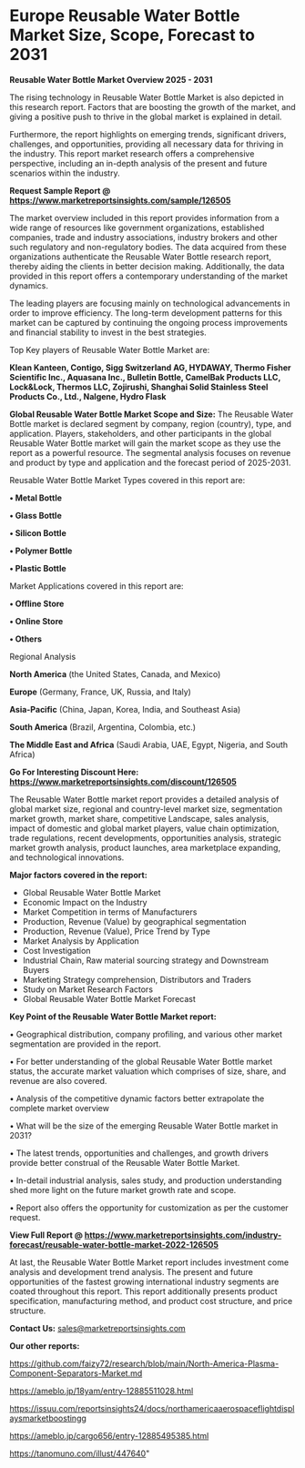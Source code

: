 # Europe Reusable Water Bottle Market Size, Scope, Forecast to 2031

<Strong> Reusable Water Bottle Market Overview 2025 - 2031</strong>

The rising technology in Reusable Water Bottle Market is also depicted in this research report. Factors that are boosting the growth of the market, and giving a positive push to thrive in the global market is explained in detail.

Furthermore, the report highlights on emerging trends, significant drivers, challenges, and opportunities, providing all necessary data for thriving in the industry. This report market research offers a comprehensive perspective, including an in-depth analysis of the present and future scenarios within the industry.

<strong>Request Sample Report @ <a href=https://www.marketreportsinsights.com/sample/126505>https://www.marketreportsinsights.com/sample/126505</a></strong>

The market overview included in this report provides information from a wide range of resources like government organizations, established companies, trade and industry associations, industry brokers and other such regulatory and non-regulatory bodies. The data acquired from these organizations authenticate the Reusable Water Bottle research report, thereby aiding the clients in better decision making. Additionally, the data provided in this report offers a contemporary understanding of the market dynamics.

The leading players are focusing mainly on technological advancements in order to improve efficiency. The long-term development patterns for this market can be captured by continuing the ongoing process improvements and financial stability to invest in the best strategies.

Top Key players of Reusable Water Bottle Market are:

<strong>Klean Kanteen, Contigo, Sigg Switzerland AG, HYDAWAY, Thermo Fisher Scientific Inc., Aquasana Inc., Bulletin Bottle, CamelBak Products LLC, Lock&Lock, Thermos LLC, Zojirushi, Shanghai Solid Stainless Steel Products Co., Ltd., Nalgene, Hydro Flask</strong>

<strong><b>Global Reusable Water Bottle Market Scope and Size:</b></strong>
The Reusable Water Bottle market is declared segment by company, region (country), type, and application. Players, stakeholders, and other participants in the global Reusable Water Bottle market will gain the market scope as they use the report as a powerful resource. The segmental analysis focuses on revenue and product by type and application and the forecast period of 2025-2031.

Reusable Water Bottle Market Types covered in this report are:

<strong>• Metal Bottle

• Glass Bottle

• Silicon Bottle

• Polymer Bottle

• Plastic Bottle</strong>

Market Applications covered in this report are:

<strong>• Offline Store

• Online Store

• Others</strong> 

Regional Analysis

<strong>North America</strong> (the United States, Canada, and Mexico)

<strong>Europe</strong> (Germany, France, UK, Russia, and Italy)

<strong>Asia-Pacific</strong> (China, Japan, Korea, India, and Southeast Asia)

<strong>South America</strong> (Brazil, Argentina, Colombia, etc.)

<strong>The Middle East and Africa</strong> (Saudi Arabia, UAE, Egypt, Nigeria, and South Africa)

<strong>Go For Interesting Discount Here: <a href=https://www.marketreportsinsights.com/discount/126505>https://www.marketreportsinsights.com/discount/126505</a></strong>

The Reusable Water Bottle market report provides a detailed analysis of global market size, regional and country-level market size, segmentation market growth, market share, competitive Landscape, sales analysis, impact of domestic and global market players, value chain optimization, trade regulations, recent developments, opportunities analysis, strategic market growth analysis, product launches, area marketplace expanding, and technological innovations.

<strong><b>Major factors covered in the report:</b></strong>
<ul>
  <li>Global Reusable Water Bottle Market </li>
  <li>Economic Impact on the Industry</li>
  <li>Market Competition in terms of Manufacturers</li>
  <li>Production, Revenue (Value) by geographical segmentation</li>
  <li>Production, Revenue (Value), Price Trend by Type</li>
  <li>Market Analysis by Application</li>
  <li>Cost Investigation</li>
  <li>Industrial Chain, Raw material sourcing strategy and Downstream Buyers</li>
  <li>Marketing Strategy comprehension, Distributors and Traders</li>
  <li>Study on Market Research Factors</li>
  <li>Global Reusable Water Bottle Market Forecast</li>
</ul>

<strong><b>Key Point of the Reusable Water Bottle Market report:</b></strong>

• Geographical distribution, company profiling, and various other market segmentation are provided in the report.

• For better understanding of the global Reusable Water Bottle market status, the accurate market valuation which comprises of size, share, and revenue are also covered.

• Analysis of the competitive dynamic factors better extrapolate the complete market overview

• What will be the size of the emerging Reusable Water Bottle market in 2031?

• The latest trends, opportunities and challenges, and growth drivers provide better construal of the Reusable Water Bottle Market.

• In-detail industrial analysis, sales study, and production understanding shed more light on the future market growth rate and scope.

• Report also offers the opportunity for customization as per the customer request.

<strong><b>View Full Report @ <a href=https://www.marketreportsinsights.com/industry-forecast/reusable-water-bottle-market-2022-126505>https://www.marketreportsinsights.com/industry-forecast/reusable-water-bottle-market-2022-126505</a></b></strong>


At last, the Reusable Water Bottle Market report includes investment come analysis and development trend analysis. The present and future opportunities of the fastest growing international industry segments are coated throughout this report. This report additionally presents product specification, manufacturing method, and product cost structure, and price structure.

<strong>Contact Us:</strong>
sales@marketreportsinsights.com

<strong>Our other reports:</strong>

<a href=https://github.com/faizy72/research/blob/main/North-America-Plasma-Component-Separators-Market.md>https://github.com/faizy72/research/blob/main/North-America-Plasma-Component-Separators-Market.md</a>

<a href=https://ameblo.jp/18yam/entry-12885511028.html>https://ameblo.jp/18yam/entry-12885511028.html</a>

<a href=https://issuu.com/reportsinsights24/docs/northamericaaerospaceflightdisplaysmarketboostingg>https://issuu.com/reportsinsights24/docs/northamericaaerospaceflightdisplaysmarketboostingg</a>

<a href=https://ameblo.jp/cargo656/entry-12885495385.html>https://ameblo.jp/cargo656/entry-12885495385.html</a>

<a href=https://tanomuno.com/illust/447640>https://tanomuno.com/illust/447640</a>"

